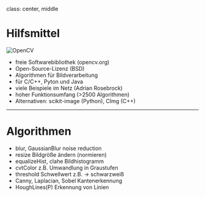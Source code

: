 class: center, middle

# Hilfsmittel
![OpenCV](images/opencv.png "OpenCV")

- freie Softwarebibliothek (opencv.org)
- Open-Source-Lizenz (BSD)
- Algorithmen für Bildverarbeitung
- für C/C++, Pyton und Java
- viele Beispiele im Netz (Adrian Rosebrock)
- hoher Funktionsumfang (>2500 Algorithmen)
- Alternativen: scikit-image (Python), CImg (C++)

---
# Algorithmen

- blur, GaussianBlur noise reduction
- resize Bildgröße ändern (normieren)
- equalizeHist, clahe Bildhistogramm
- cvtColor z.B. Umwandlung in Graustufen
- threshold Schwellwert z.B. -> schwarzweiß
- Canny, Laplacian, Sobel Kantenerkennung
- HoughLines(P) Erkennung von Linien

